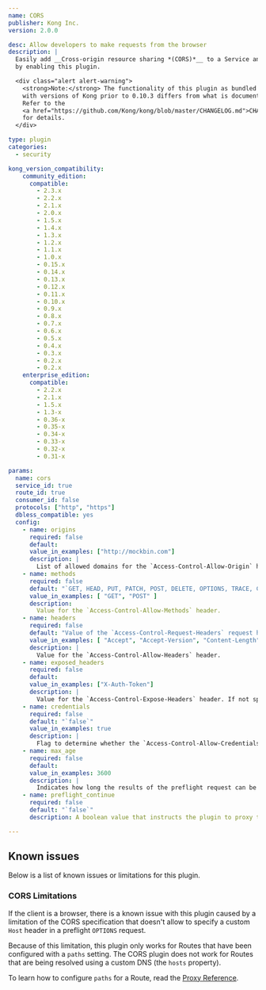 ```yaml
---
name: CORS
publisher: Kong Inc.
version: 2.0.0

desc: Allow developers to make requests from the browser
description: |
  Easily add __Cross-origin resource sharing *(CORS)*__ to a Service and a Route
  by enabling this plugin.

  <div class="alert alert-warning">
    <strong>Note:</strong> The functionality of this plugin as bundled
    with versions of Kong prior to 0.10.3 differs from what is documented herein.
    Refer to the
    <a href="https://github.com/Kong/kong/blob/master/CHANGELOG.md">CHANGELOG</a>
    for details.
  </div>

type: plugin
categories:
  - security

kong_version_compatibility:
    community_edition:
      compatible:
        - 2.3.x
        - 2.2.x
        - 2.1.x
        - 2.0.x
        - 1.5.x
        - 1.4.x
        - 1.3.x
        - 1.2.x
        - 1.1.x
        - 1.0.x
        - 0.15.x
        - 0.14.x
        - 0.13.x
        - 0.12.x
        - 0.11.x
        - 0.10.x
        - 0.9.x
        - 0.8.x
        - 0.7.x
        - 0.6.x
        - 0.5.x
        - 0.4.x
        - 0.3.x
        - 0.2.x
        - 0.2.x
    enterprise_edition:
      compatible:
        - 2.2.x
        - 2.1.x
        - 1.5.x
        - 1.3-x
        - 0.36-x
        - 0.35-x
        - 0.34-x
        - 0.33-x
        - 0.32-x
        - 0.31-x

params:
  name: cors
  service_id: true
  route_id: true
  consumer_id: false
  protocols: ["http", "https"]
  dbless_compatible: yes
  config:
    - name: origins
      required: false
      default:
      value_in_examples: ["http://mockbin.com"]
      description: |
        List of allowed domains for the `Access-Control-Allow-Origin` header. If you want to allow all origins, add `*` as a single value to this configuration field. The accepted values can either be flat strings or PCRE regexes. **NOTE**: Prior to Kong 0.10.x, this parameter was `config.origin` (note the change in trailing `s`), and only accepted a single value, or the `*` special value.
    - name: methods
      required: false
      default: "`GET, HEAD, PUT, PATCH, POST, DELETE, OPTIONS, TRACE, CONNECT`"
      value_in_examples: [ "GET", "POST" ]
      description:
        Value for the `Access-Control-Allow-Methods` header.
    - name: headers
      required: false
      default: "Value of the `Access-Control-Request-Headers` request header"
      value_in_examples: [ "Accept", "Accept-Version", "Content-Length", "Content-MD5", "Content-Type", "Date", "X-Auth-Token" ]
      description: |
        Value for the `Access-Control-Allow-Headers` header.
    - name: exposed_headers
      required: false
      default:
      value_in_examples: ["X-Auth-Token"]
      description: |
        Value for the `Access-Control-Expose-Headers` header. If not specified, no custom headers are exposed.
    - name: credentials
      required: false
      default: "`false`"
      value_in_examples: true
      description: |
        Flag to determine whether the `Access-Control-Allow-Credentials` header should be sent with `true` as the value.
    - name: max_age
      required: false
      default:
      value_in_examples: 3600
      description: |
        Indicates how long the results of the preflight request can be cached, in `seconds`.
    - name: preflight_continue
      required: false
      default: "`false`"
      description: A boolean value that instructs the plugin to proxy the `OPTIONS` preflight request to the Upstream service.

---
```


## Known issues

Below is a list of known issues or limitations for this plugin.

### CORS Limitations

If the client is a browser, there is a known issue with this plugin caused by a
limitation of the CORS specification that doesn't allow to specify a custom
`Host` header in a preflight `OPTIONS` request.

Because of this limitation, this plugin only works for Routes that have been
configured with a `paths` setting. The CORS plugin does not work for Routes that
are being resolved using a custom DNS (the `hosts` property).

To learn how to configure `paths` for a Route, read the [Proxy
Reference](/latest/proxy).
